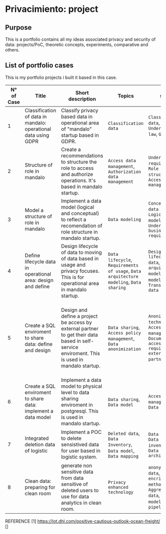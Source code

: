 # Privacimiento: project

## Purpose
This is a portfolio contains all my ideas associated privacy and security of data: projects/PoC, theoretic concepts, experiments, comparative and others.

## List of portfolio cases

This is my portfolio projects i built it based in this case.

| N° of Case | Title | Short description | Topics | skills | Input | Outputs | Status |
|------------|-------|-------------------|--------|--------|-------|---------|--------|
| 1 | Classification of data in mandalo: operational data using GDPR | Classify privacy based data in operational area of "mandalo" startup based in GDPR. | `Classification data` | `Classification data`, `Understanding law`, `GDPR` | All case operational in mandalo startup. | `Data classification document`, `Decision and understanding document` | `Wait to start` |
| 2 | Structure of role in mandalo | Create a recommendations to structure the role to access and authorize operations. It's based in mandalo startup. | `Access data management`, `Authorization data management` | `Understand requirements`, `Role structure`, `Access management` | All case operational in mandalo startup. | `Data model`, `Access and authorization management model` | `Wait to start` |
| 3 | Model a structure of role in mandalo | Implement a data model (logical and conceptual) to reflect a recomendation of role structure in mandalo startup. | `Data modeling` | `Conceptual data model`, `Logical data model`, `Understand business requirements` | case 2 | `Conceptual data model`, `Logical data model` | `Wait to start` |
| 4 | Define lifecycle data in operational area: design and define | Design lifecycle of data to moving of data based in usage and privacy focuses. This is for operational area in mandalo startup. | `Data lifecycle`, `Requirements of usage`, `Data arquitecture modeling`, `Data sharing` | `Design privacy lifecycle data`, `Data arquitecture modeling`,  `Data modeling`, `Transformation data` | All case operational in mandalo startup.  | `Data arquitecture modeling`, `workflow diagram`, `data standards` | `Wait to start` |
| 5 | Create a SQL enviroment to share data: define and design | Design and define a project be access by external partner to get their data based in self-service enviroment. This is used in mandalo startup. | `Data sharing`, `Access policy management`, `Data anonimization` | `Anonimization techniques`, `Access data management`, `Document access requirement of external partners`, `` | All case operational in mandalo startup. | `Logical Data model`, `Conceptual Data model`, `Access and Authorization management`, `Technical document of business requirement`, `Data arquictecture model` | `Wait to start` |
| 6 | Create a SQL enviroment to share data: implement a data model | Implement a data model to physical level to data sharing enviroment in postgresql. This is used in mandalo startup. | `Data sharing`, `Data model` | `Access data management`, `Data modeling` | case #5 |  `Physical Data model`, `SQL Script postgresql` | `Wait to start` | 
| 7 | Integrated deletion data of logistic | Implement a POC to delete sensistived data for user based in logistic system. | `Deleted data`, `Data Inventory`, `Data model`, `Data mapping` | `Data modeling`, `Data inventory`, `Data architecture`| None | `Data architecture diagram`, `Data Inventory system docs`, `POC system` | `Wait to start` |
| 8 | Clean data: preparing for clean room | generate non sensitive data from data sensitive of deleted users to use for data analytics in clean room. | `Privacy enhanced technology` | `anonymization data`, `encripted methods`, `Aggregated data`, `data model`, `Data pipeline` | None | `Privacy enhanced technology`, `Data pipeline`, `Data model` | `Wait to start` |

REFERENCE
[1] https://lot.dhl.com/positive-cautious-outlook-ocean-freight/
[] 
